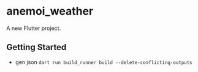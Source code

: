 # anemoi_weather

A new Flutter project.

## Getting Started

* gen json `dart run build_runner build --delete-conflicting-outputs`